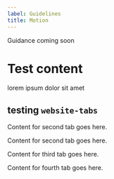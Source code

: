 ```yaml
---
label: Guidelines
title: Motion
---
```


Guidance coming soon

# Test content

<p>lorem ipsum dolor sit amet</p>

## testing `website-tabs`

<website-tabs>
<tab label="Curves"><div>

Content for second tab goes here.

</div></tab>
<tab label="tab 2"><div>

Content for second tab goes here.

</div></tab>
<tab label="tab 3"><div>

Content for third tab goes here.

</div></tab>
<tab label="tab 4"><div>

Content for fourth tab goes here.

</div></tab>
</website-tabs>

